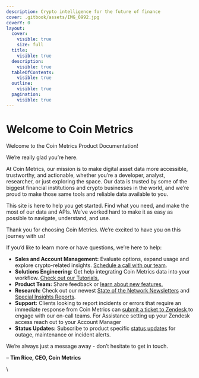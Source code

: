 ```yaml
---
description: Crypto intelligence for the future of finance
cover: .gitbook/assets/IMG_0992.jpg
coverY: 0
layout:
  cover:
    visible: true
    size: full
  title:
    visible: true
  description:
    visible: true
  tableOfContents:
    visible: true
  outline:
    visible: true
  pagination:
    visible: true
---
```


# Welcome to Coin Metrics

Welcome to the Coin Metrics Product Documentation!

We’re really glad you’re here.

At Coin Metrics, our mission is to make digital asset data more accessible, trustworthy, and actionable, whether you’re a developer, analyst, researcher, or just exploring the space. Our data is trusted by some of the biggest financial institutions and crypto businesses in the world, and we’re proud to make those same tools and reliable data available to you.

This site is here to help you get started. Find what you need, and make the most of our data and APIs. We’ve worked hard to make it as easy as possible to navigate, understand, and use.

Thank you for choosing Coin Metrics. We’re excited to have you on this journey with us!

If you’d like to learn more or have questions, we’re here to help:

* **Sales and Account Management:** Evaluate options, expand usage and explore crypto-related insights. [Schedule a call with our team](https://coinmetrics.io/contact/).
* **Solutions Engineering**: Get help integrating Coin Metrics data into your workflow. [Check out our Tutorials.](tutorials-and-examples/tutorials/)
* **Product Team:** Share feedback or [learn about new features.](https://coinmetrics.io/news/product-announcements/)
* **Research:** Check out our newest [State of the Network Newsletters](https://coinmetrics.io/insights/state-of-the-network/) and [Special Insights Reports](https://coinmetrics.io/special-insights/).
* **Support:** Clients looking to report incidents or errors that require an immediate response from Coin Metrics can [submit a ticket to Zendesk ](https://coinmetricshelp.zendesk.com/)to engage with our on-call teams. For Assistance setting up your Zendesk access reach out to your Account Manager
* **Status Updates:** Subscribe to product specific [status updates](https://status.coinmetrics.io/) for outage, maintenance or incident alerts.

We’re always just a message away - don’t hesitate to get in touch.

– **Tim Rice, CEO, Coin Metrics**

\
